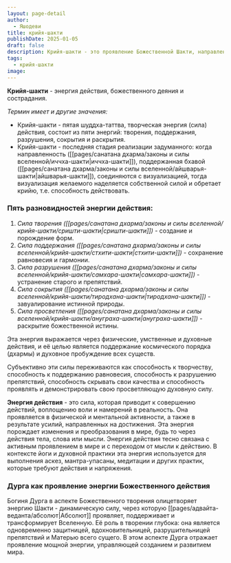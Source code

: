```yaml
---
layout: page-detail
author:
  - Яшодеви
title: крийя-шакти
publishDate: 2025-01-05
draft: false
description: Крийя-шакти - это проявление Божественной Шакти, направленной на созидание, поддержание и трансформацию Вселенной. Через эту энергию Абсолют воплощает замыслы, управляет процессами мироздания и приводит в движение все уровни бытия.
tags:
  - крийя-шакти
image:
---
```

**Крийя-шакти** - энергия действия, божественного деяния и сострадания.

*Термин имеет и другие значения:*

- Крийя-шакти - пятая шуддха-таттва, творческая энергия (сила) действия, состоит из пяти энергий: творения, поддержания, разрушения, сокрытия и раскрытия.
- Крийя-шакти - последняя стадия реализации задуманного: когда направленность ([[pages/санатана дхарма/законы и силы вселенной/иччха-шакти|иччха-шакти]]), поддержанная бхавой ([[pages/санатана дхарма/законы и силы вселенной/айшварья-шакти|айшварья-шакти]]), соединяются с визуализацией, тогда визуализация желаемого наделяется собственной силой и обретает крийю, т.е. способность действовать.

### Пять разновидностей энергии действия:

1. *Сила творения ([[pages/санатана дхарма/законы и силы вселенной/крийя-шакти/сришти-шакти|сришти-шакти]])* - создание и порождение форм.
2. *Сила поддержания ([[pages/санатана дхарма/законы и силы вселенной/крийя-шакти/стхити-шакти|стхити-шакти]])* - сохранение равновесия и гармонии.
3. *Сила разрушения ([[pages/санатана дхарма/законы и силы вселенной/крийя-шакти/самхара-шакти|самхара-шакти]])* - устранение старого и препятствий.
4. *Сила сокрытия ([[pages/санатана дхарма/законы и силы вселенной/крийя-шакти/тиродхана-шакти|тиродхана-шакти]])* - завуалирование истинной природы.
5. *Сила просветления ([[pages/санатана дхарма/законы и силы вселенной/крийя-шакти/ануграха-шакти|ануграха-шакти]])* - раскрытие божественной истины.

Эта энергия выражается через физические, умственные и духовные действия, и её целью является поддержание космического порядка (дхармы) и духовное пробуждение всех существ.

Субъективно эти силы переживаются как способность к творчеству, способность к поддержанию равновесия, способность к разрушению препятствий, способность скрывать свои качества и способность проявлять и демонстрировать свою просветляющую духовную силу.

**Энергия действия** - это сила, которая приводит к совершению действий, воплощению воли и намерений в реальность. Она проявляется в физической и ментальной активности, а также в результате усилий, направленных на достижения. Эта энергия порождает изменения и преобразования в мире, будь то через действия тела, слова или мысли. Энергия действия тесно связана с активным проявлением в мире и с переходом от мысли к действию. В контексте йоги и духовной практики эта энергия используется для выполнения аскез, мантра-упасаны, медитации и других практик, которые требуют действия и напряжения.

### Дурга как проявление энергии Божественного действия

Богиня Дурга в аспекте Божественного творения олицетворяет энергию Шакти - динамическую силу, через которую [[pages/адвайта-веданта/абсолют|Абсолют]] проявляет, поддерживает и трансформирует Вселенную. Её роль в творении глубока: она является одновременно защитницей, вдохновительницей, разрушительницей препятствий и Матерью всего сущего. В этом аспекте Дурга отражает проявление мощной энергии, управляющей созданием и развитием мира.

